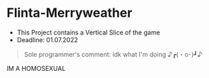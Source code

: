 # Flinta-Merryweather
* This Project contains a Vertical Slice of the game
* Deadline: 01.07.2022

> Sole programmer's comment:
idk what I'm doing  ♪┏(・o･)┛♪


IM A HOMOSEXUAL
